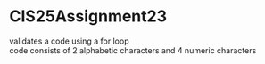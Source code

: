 # CIS25Assignment23
validates a code using a for loop\
code consists of 2 alphabetic characters and 4 numeric characters
